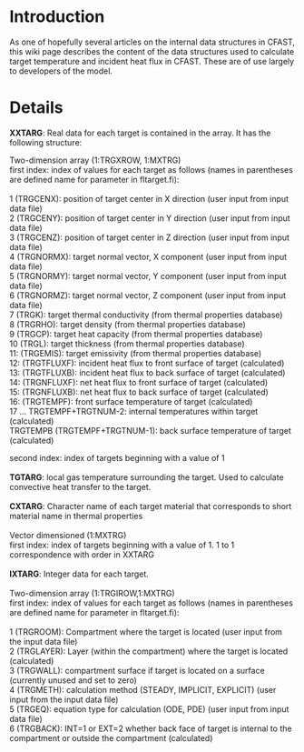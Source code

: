 # Introduction #

As one of hopefully several articles on the internal data structures in CFAST, this wiki page describes the content of the data structures used to calculate target temperature and incident heat flux in CFAST.  These are of use largely to developers of the model.


# Details #

**XXTARG**: Real data for each target is contained in the array.  It has the following structure:

Two-dimension array (1:TRGXROW, 1:MXTRG)<br>
first index: index of values for each target as follows (names in parentheses are defined name for parameter in fltarget.fi):<br>
<br>
1  (TRGCENX): position of target center in X direction (user input from input data file)<br>
2  (TRGCENY): position of target center in Y direction (user input from input data file)<br>
3  (TRGCENZ): position of target center in Z direction (user input from input data file)<br>
4  (TRGNORMX): target normal vector, X component (user input from input data file)<br>
5  (TRGNORMY): target normal vector, Y component (user input from input data file)<br>
6  (TRGNORMZ): target normal vector, Z component (user input from input data file)<br>
7  (TRGK): target thermal conductivity (from thermal properties database)<br>
8  (TRGRHO): target density (from thermal properties database)<br>
9  (TRGCP): target heat capacity (from thermal properties database)<br>
10 (TRGL): target thickness (from thermal properties database)<br>
11: (TRGEMIS): target emissivity (from thermal properties database)<br>
12: (TRGTFLUXF): incident heat flux to front surface of target (calculated)<br>
13: (TRGTFLUXB): incident heat flux to back surface of target (calculated)<br>
14: (TRGNFLUXF): net heat flux to front surface of target (calculated)<br>
15: (TRGNFLUXB): net heat flux to back surface of target (calculated)<br>
16: (TRGTEMPF): front surface temperature of target (calculated)<br>
17 ... TRGTEMPF+TRGTNUM-2: internal temperatures within target (calculated)<br>
TRGTEMPB (TRGTEMPF+TRGTNUM-1): back surface temperature of target (calculated)<br>

second index: index of targets beginning with a value of 1<br>
<br>
<b>TGTARG</b>: local gas temperature surrounding the target.  Used to calculate convective heat transfer to the target.<br>
<br>
<b>CXTARG</b>: Character name of each target material that corresponds to short material name in thermal properties<br>
<br>
Vector dimensioned (1:MXTRG)<br>
first index: index of targets beginning with a value of 1. 1 to 1 correspondence with order in XXTARG<br>
<br>
<b>IXTARG</b>: Integer data for each target.<br>
<br>
Two-dimension array (1:TRGIROW,1:MXTRG)<br>
first index: index of values for each target as follows (names in parentheses are defined name for parameter in fltarget.fi):<br>
<br>
1 (TRGROOM): Compartment where the target is located (user input from the input data file)<br>
2 (TRGLAYER): Layer (within the compartment) where the target is located (calculated)<br>
3 (TRGWALL): compartment surface if target is located on a surface (currently unused and set to zero)<br>
4 (TRGMETH): calculation method (STEADY, IMPLICIT, EXPLICIT) (user input from the input data file)<br>
5 (TRGEQ): equation type for calculation (ODE, PDE) (user input from input data file)<br>
6 (TRGBACK): INT=1 or EXT=2 whether back face of target is internal to the compartment or outside the compartment (calculated)